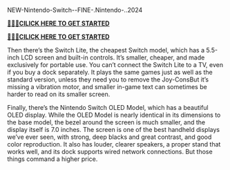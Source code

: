 NEW-Nintendo-Switch--FINE-.Nintendo-..2024


**[🚩🚩🚩CILICK HERE TO GET STARTED](https://cutt.ly/UeZFdmXz)**

**[🚩🚩🚩CILICK HERE TO GET STARTED](https://cutt.ly/UeZFdmXz)**

Then there’s the Switch Lite, the cheapest Switch model, which has a 5.5-inch LCD screen and built-in controls. It’s smaller, cheaper, and made exclusively for portable use. You can’t connect the Switch Lite to a TV, even if you buy a dock separately. It plays the same games just as well as the standard version, unless they need you to remove the Joy-ConsBut it’s missing a vibration motor, and smaller in-game text can sometimes be harder to read on its smaller screen.

Finally, there’s the Nintendo Switch OLED Model, which has a beautiful OLED display. While the OLED Model is nearly identical in its dimensions to the base model, the bezel around the screen is much smaller, and the display itself is 7.0 inches. The screen is one of the best handheld displays we’ve ever seen, with strong, deep blacks and great contrast, and good color reproduction. It also has louder, clearer speakers, a proper stand that works well, and its dock supports wired network connections. But those things command a higher price.





